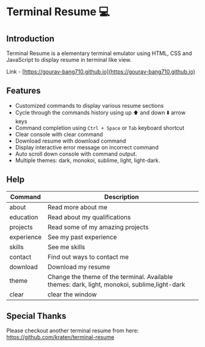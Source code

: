 # Terminal Resume 💻

## Introduction
Terminal Resume is a elementary terminal emulator using HTML, CSS and JavaScript to display resume in terminal like view.

Link - [https://gourav-bang710.github.io](https://gourav-bang710.github.io)

## Features
- Customized commands to display various resume sections
- Cycle through the commands history using up ⬆️ and down ⬇️ arrow keys
- Command completion using `Ctrl + Space` or `Tab` keyboard shortcut
- Clear console with clear command
- Download resume with download command
- Display interactive error message on incorrect command
- Auto scroll down console with command output.
- Multiple themes: dark, monokoi, sublime, light, light-dark.

## Help

|Command|Description|
|--- |--- |
|about|Read more about me|
|education|Read about my qualifications|
|projects|Read some of my amazing projects|
|experience|See my past experience|
|skills|See me skills|
|contact|Find out ways to contact me|
|download|Download my resume|
|theme|Change the theme of the terminal. Available themes: dark, light, monokoi, sublime,light-dark|
|clear|clear the window|



## Special Thanks
Please checkout another terminal resume from here: 
https://github.com/kraten/terminal-resume
